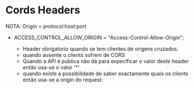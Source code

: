 # Cords Headers

NOTA: Origin = protocol:host:port

- ACCESS_CONTROL_ALLOW_ORIGIN = "Access-Control-Allow-Origin";

  - Header obrigatorio quando se tem clientes de origens cruzados.
  - quando ausente o clients sofrem de CORS
  - Quando a API é publica não dá para expecificar o valor deste header então usa-se o valor '*'
  - quando existe a possibilidade de saber exactamente quais os clients então usa-se a origin do request:
   